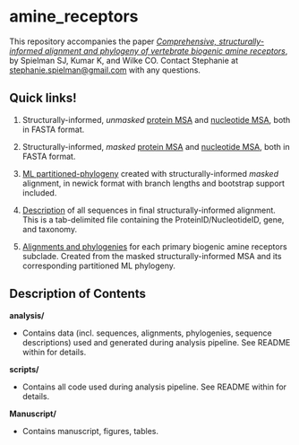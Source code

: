 amine_receptors
==============
This repository accompanies the paper [*Comprehensive, structurally-informed alignment and phylogeny of vertebrate biogenic amine receptors*](https://peerj.com/preprints/571/), by Spielman SJ, Kumar K, and Wilke CO. 
Contact Stephanie at stephanie.spielman@gmail.com with any questions.

## Quick links!
1. Structurally-informed, *unmasked* [protein MSA](./analysis/alignments/structural/protein_aln_struc.fasta) and [nucleotide MSA](./analysis/alignments/structural/nucleotide_aln_struc.fasta), both in FASTA format.
 
2. Structurally-informed, *masked* [protein MSA](./analysis/alignments/structural/protein_aln_struc_masked.fasta) and [nucleotide MSA](./analysis/alignments/structural/nucleotide_aln_struc_masked.fasta), both in FASTA format.

3. [ML partitioned-phylogeny](./analysis/phylogeny/RAxML_bipartitions.struc_masked_part) created with structurally-informed *masked* alignment, in newick format with branch lengths and bootstrap support included.

4. [Description](./analysis/sequence_descriptions.txt) of all sequences in final structurally-informed alignment. This is a tab-delimited file containing the ProteinID/NucleotideID, gene, and taxonomy.

5. [Alignments and phylogenies](./analysis/subclades/) for each primary biogenic amine receptors subclade. Created from the masked structurally-informed MSA and its corresponding partitioned ML phylogeny.

## Description of Contents 
__analysis/__
 * Contains data (incl. sequences, alignments, phylogenies, sequence descriptions) used and generated during analysis pipeline. See README within for details.

__scripts/__
 * Contains all code used during analysis pipeline. See README within for details.

__Manuscript/__
 * Contains manuscript, figures, tables.

